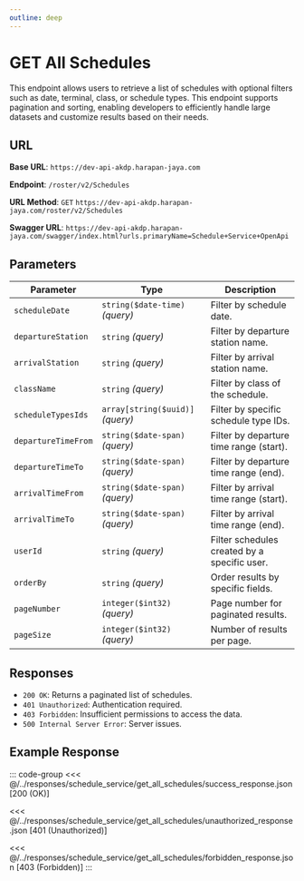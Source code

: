 ```yaml
---
outline: deep
---
```


# GET All Schedules

This endpoint allows users to retrieve a list of schedules with optional filters such as date, terminal, class, or schedule types. This endpoint supports pagination and sorting, enabling developers to efficiently handle large datasets and customize results based on their needs.

## URL

**Base URL**: `https://dev-api-akdp.harapan-jaya.com`

**Endpoint**: `/roster/v2/Schedules`

**URL Method**: `GET` `https://dev-api-akdp.harapan-jaya.com/roster/v2/Schedules`

**Swagger URL**: `https://dev-api-akdp.harapan-jaya.com/swagger/index.html?urls.primaryName=Schedule+Service+OpenApi`

## Parameters

| **Parameter**         | **Type**                          | **Description**                                 |
|-----------------------|-----------------------------------|-------------------------------------------------|
| `scheduleDate`        | `string($date-time)` _(query)_    | Filter by schedule date.                        |
| `departureStation`    | `string` _(query)_                | Filter by departure station name.               |
| `arrivalStation`      | `string` _(query)_                | Filter by arrival station name.                 |
| `className`           | `string` _(query)_                | Filter by class of the schedule.                |
| `scheduleTypesIds`    | `array[string($uuid)]` _(query)_  | Filter by specific schedule type IDs.           |
| `departureTimeFrom`   | `string($date-span)` _(query)_    | Filter by departure time range (start).         |
| `departureTimeTo`     | `string($date-span)` _(query)_    | Filter by departure time range (end).           |
| `arrivalTimeFrom`     | `string($date-span)` _(query)_    | Filter by arrival time range (start).           |
| `arrivalTimeTo`       | `string($date-span)` _(query)_    | Filter by arrival time range (end).             |
| `userId`              | `string` _(query)_                | Filter schedules created by a specific user.    |
| `orderBy`             | `string` _(query)_                | Order results by specific fields.               |
| `pageNumber`          | `integer($int32)` _(query)_       | Page number for paginated results.              |
| `pageSize`            | `integer($int32)` _(query)_       | Number of results per page.                     |

## Responses

- `200 OK`: Returns a paginated list of schedules.
- `401 Unauthorized`: Authentication required.
- `403 Forbidden`: Insufficient permissions to access the data.
- `500 Internal Server Error`: Server issues.

## Example Response

::: code-group
<<< @/../responses/schedule_service/get_all_schedules/success_response.json [200 (OK)]

<<< @/../responses/schedule_service/get_all_schedules/unauthorized_response.json [401 (Unauthorized)]

<<< @/../responses/schedule_service/get_all_schedules/forbidden_response.json [403 (Forbidden)]
:::
